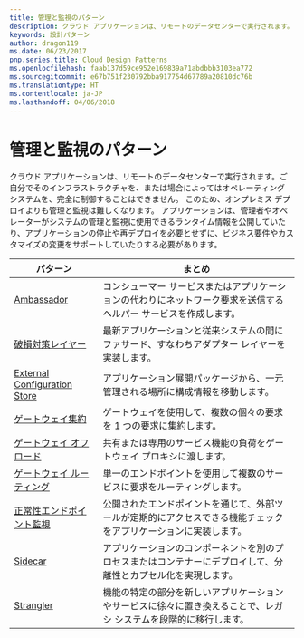```yaml
---
title: 管理と監視のパターン
description: クラウド アプリケーションは、リモートのデータセンターで実行されます。ご自分でそのインフラストラクチャを、または場合によってはオペレーティング システムを、完全に制御することはできません。 このため、オンプレミス デプロイよりも管理と監視は難しくなります。 アプリケーションは、管理者やオペレーターがシステムの管理と監視に使用できるランタイム情報を公開していたり、アプリケーションの停止や再デプロイを必要とせずに、ビジネス要件やカスタマイズの変更をサポートしていたりする必要があります。
keywords: 設計パターン
author: dragon119
ms.date: 06/23/2017
pnp.series.title: Cloud Design Patterns
ms.openlocfilehash: faab137d59ce952e169839a71abdbbb3103ea772
ms.sourcegitcommit: e67b751f230792bba917754d67789a20810dc76b
ms.translationtype: HT
ms.contentlocale: ja-JP
ms.lasthandoff: 04/06/2018
---
```

# <a name="management-and-monitoring-patterns"></a>管理と監視のパターン

クラウド アプリケーションは、リモートのデータセンターで実行されます。ご自分でそのインフラストラクチャを、または場合によってはオペレーティング システムを、完全に制御することはできません。 このため、オンプレミス デプロイよりも管理と監視は難しくなります。 アプリケーションは、管理者やオペレーターがシステムの管理と監視に使用できるランタイム情報を公開していたり、アプリケーションの停止や再デプロイを必要とせずに、ビジネス要件やカスタマイズの変更をサポートしていたりする必要があります。


|                              パターン                               |                                                              まとめ                                                              |
|--------------------------------------------------------------------|-----------------------------------------------------------------------------------------------------------------------------------|
|                   [Ambassador](../ambassador.md)                   |                 コンシューマー サービスまたはアプリケーションの代わりにネットワーク要求を送信するヘルパー サービスを作成します。                 |
|        [破損対策レイヤー](../anti-corruption-layer.md)        |                       最新アプリケーションと従来システムの間にファサード、すなわちアダプター レイヤーを実装します。                       |
| [External Configuration Store](../external-configuration-store.md) |                アプリケーション展開パッケージから、一元管理される場所に構成情報を移動します。                |
|          [ゲートウェイ集約](../gateway-aggregation.md)          |                          ゲートウェイを使用して、複数の個々の要求を 1 つの要求に集約します。                           |
|           [ゲートウェイ オフロード](../gateway-offloading.md)           |                              共有または専用のサービス機能の負荷をゲートウェイ プロキシに渡します。                              |
|              [ゲートウェイ ルーティング](../gateway-routing.md)              |                                   単一のエンドポイントを使用して複数のサービスに要求をルーティングします。                                    |
|   [正常性エンドポイント監視](../health-endpoint-monitoring.md)   |   公開されたエンドポイントを通じて、外部ツールが定期的にアクセスできる機能チェックをアプリケーションに実装します。    |
|                      [Sidecar](../sidecar.md)                      |         アプリケーションのコンポーネントを別のプロセスまたはコンテナーにデプロイして、分離性とカプセル化を実現します。          |
|                    [Strangler](../strangler.md)                    | 機能の特定の部分を新しいアプリケーションやサービスに徐々に置き換えることで、レガシ システムを段階的に移行します。 |

